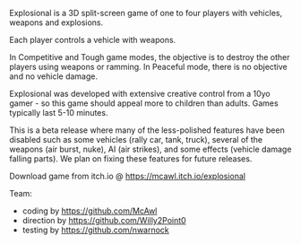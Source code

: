 Explosional is a 3D split-screen game of one to four players with vehicles, weapons and explosions. 

Each player controls a vehicle with weapons.

In Competitive and Tough game modes, the objective is to destroy the other players using weapons or ramming. 
In Peaceful mode, there is no objective and no vehicle damage.

Explosional was developed with extensive creative control from a 10yo gamer - so this game should appeal more to children than adults. Games typically last 5-10 minutes. 

This is a beta release where many of the less-polished features have been disabled such as some vehicles (rally car, tank, truck), several of the weapons (air burst, nuke), AI (air strikes), and some effects (vehicle damage falling parts). We plan on fixing these features for future releases. 

Download game from itch.io @ https://mcawl.itch.io/explosional

Team:
- coding by https://github.com/McAwl
- direction by https://github.com/Willy2Point0
- testing by https://github.com/nwarnock